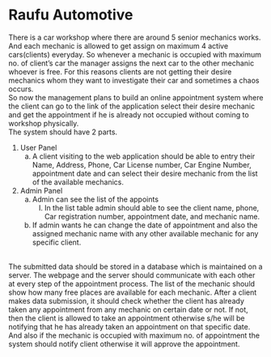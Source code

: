 # Raufu Automotive

There is a car workshop where there are around 5 senior mechanics works. And each mechanic is allowed to get assign on maximum 4 active cars(clients) everyday. So whenever a mechanic is occupied with maximum no. of client’s car the manager assigns the next car to the other mechanic whoever is free. For this reasons clients are not getting their desire mechanics whom they want to investigate their car and sometimes a chaos occurs.
<br />
So now the management plans to build an online appointment system where the client can go to the link of the application select their desire mechanic and get the appointment if he is already not occupied without coming to workshop physically.
<br />
The system should have 2 parts.
<br />
<ol>
    <li>
    User Panel
        <ol type='a'>
            <li>
            A client visiting to the web application should be able to entry their Name, Address, Phone, Car License number, Car Engine Number, appointment date and can select their desire mechanic from the list of the available mechanics.
            </li>
        </ol>
    </li>
    <li>
    Admin Panel
    <ol type='a'>
            <li>
            Admin can see the list of the appoints
                <ol type="I">
                    <li>
                        In the list table admin should able to see the client name, phone, Car registration number, appointment date, and mechanic name.
                    </li>
                </ol>
            </li>
            <li>
            If admin wants he can change the date of appointment and also the assigned mechanic name with any other available mechanic for any specific client.
            </li>
        </ol>
    </li>
</ol>
<br />
The submitted data should be stored in a database which is maintained on a server. The webpage and the server should communicate with each other at every step of the appointment process. The list of the mechanic should show how many free places are available for each mechanic. After a client makes data submission, it should check whether the client has already taken any appointment from any mechanic on certain date or not. If not, then the client is allowed to take an appointment otherwise s/he will be notifying that he has already taken an appointment on that specific date. And also if the mechanic is occupied with maximum no. of appointment the system should notify client otherwise it will approve the appointment.